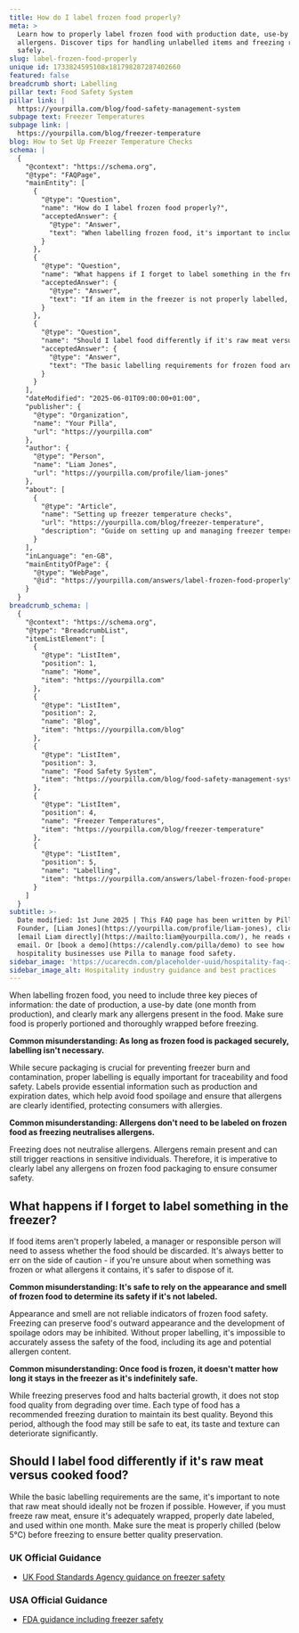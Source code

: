 ```yaml
---
title: How do I label frozen food properly?
meta: >
  Learn how to properly label frozen food with production date, use-by date, and
  allergens. Discover tips for handling unlabelled items and freezing raw meat
  safely.
slug: label-frozen-food-properly
unique id: 1733824595108x181798287287402660
featured: false
breadcrumb short: Labelling
pillar text: Food Safety System
pillar link: |
  https://yourpilla.com/blog/food-safety-management-system
subpage text: Freezer Temperatures
subpage link: |
  https://yourpilla.com/blog/freezer-temperature
blog: How to Set Up Freezer Temperature Checks
schema: |
  {
    "@context": "https://schema.org",
    "@type": "FAQPage",
    "mainEntity": [
      {
        "@type": "Question",
        "name": "How do I label frozen food properly?",
        "acceptedAnswer": {
          "@type": "Answer",
          "text": "When labelling frozen food, it's important to include three key pieces of information: the production date, a use-by date (generally one month from production), and the allergens present in the food. Ensure that food is portioned correctly and wrapped thoroughly before freezing. Proper labelling serves for traceability and food safety, providing necessary details such as production and expiration dates, and clearly identifying allergens to protect consumers."
        }
      },
      {
        "@type": "Question",
        "name": "What happens if I forget to label something in the freezer?",
        "acceptedAnswer": {
          "@type": "Answer",
          "text": "If an item in the freezer is not properly labelled, a manager or responsible individual should assess the need to discard the food. It is advisable to discard it if there is uncertainty about the freeze date or allergens present. Relying on the appearance or smell of frozen food is unreliable for determining its safety."
        }
      },
      {
        "@type": "Question",
        "name": "Should I label food differently if it's raw meat versus cooked food?",
        "acceptedAnswer": {
          "@type": "Answer",
          "text": "The basic labelling requirements for frozen food are similar regardless of whether the food is cooked or raw meat. However, raw meat should ideally be frozen as a last option. If necessary, ensure it's wrapped properly, labelled with the date, and used within one month. Raw meat must also be chilled below 5°C before freezing to preserve quality."
        }
      }
    ],
    "dateModified": "2025-06-01T09:00:00+01:00",
    "publisher": {
      "@type": "Organization",
      "name": "Your Pilla",
      "url": "https://yourpilla.com"
    },
    "author": {
      "@type": "Person",
      "name": "Liam Jones",
      "url": "https://yourpilla.com/profile/liam-jones"
    },
    "about": [
      {
        "@type": "Article",
        "name": "Setting up freezer temperature checks",
        "url": "https://yourpilla.com/blog/freezer-temperature",
        "description": "Guide on setting up and managing freezer temperature checks for effective food safety management."
      }
    ],
    "inLanguage": "en-GB",
    "mainEntityOfPage": {
      "@type": "WebPage",
      "@id": "https://yourpilla.com/answers/label-frozen-food-properly"
    }
  }
breadcrumb_schema: |
  {
    "@context": "https://schema.org",
    "@type": "BreadcrumbList",
    "itemListElement": [
      {
        "@type": "ListItem",
        "position": 1,
        "name": "Home",
        "item": "https://yourpilla.com"
      },
      {
        "@type": "ListItem",
        "position": 2,
        "name": "Blog",
        "item": "https://yourpilla.com/blog"
      },
      {
        "@type": "ListItem",
        "position": 3,
        "name": "Food Safety System",
        "item": "https://yourpilla.com/blog/food-safety-management-system"
      },
      {
        "@type": "ListItem",
        "position": 4,
        "name": "Freezer Temperatures",
        "item": "https://yourpilla.com/blog/freezer-temperature"
      },
      {
        "@type": "ListItem",
        "position": 5,
        "name": "Labelling",
        "item": "https://yourpilla.com/answers/label-frozen-food-properly"
      }
    ]
  }
subtitle: >-
  Date modified: 1st June 2025 | This FAQ page has been written by Pilla
  Founder, [Liam Jones](https://yourpilla.com/profile/liam-jones), click to
  [email Liam directly](https://mailto:liam@yourpilla.com/), he reads every
  email. Or [book a demo](https://calendly.com/pilla/demo) to see how
  hospitality businesses use Pilla to manage food safety.
sidebar_image: 'https://ucarecdn.com/placeholder-uuid/hospitality-faq-image.jpg'
sidebar_image_alt: Hospitality industry guidance and best practices
---
```

When labelling frozen food, you need to include three key pieces of information: the date of production, a use-by date (one month from production), and clearly mark any allergens present in the food. Make sure food is properly portioned and thoroughly wrapped before freezing.

**Common misunderstanding: As long as frozen food is packaged securely, labelling isn't necessary.**

While secure packaging is crucial for preventing freezer burn and contamination, proper labelling is equally important for traceability and food safety. Labels provide essential information such as production and expiration dates, which help avoid food spoilage and ensure that allergens are clearly identified, protecting consumers with allergies.

**Common misunderstanding: Allergens don't need to be labeled on frozen food as freezing neutralises allergens.**

Freezing does not neutralise allergens. Allergens remain present and can still trigger reactions in sensitive individuals. Therefore, it is imperative to clearly label any allergens on frozen food packaging to ensure consumer safety.

## What happens if I forget to label something in the freezer?

If food items aren't properly labeled, a manager or responsible person will need to assess whether the food should be discarded. It's always better to err on the side of caution - if you're unsure about when something was frozen or what allergens it contains, it's safer to dispose of it.

**Common misunderstanding: It's safe to rely on the appearance and smell of frozen food to determine its safety if it's not labeled.**

Appearance and smell are not reliable indicators of frozen food safety. Freezing can preserve food's outward appearance and the development of spoilage odors may be inhibited. Without proper labelling, it's impossible to accurately assess the safety of the food, including its age and potential allergen content.

**Common misunderstanding: Once food is frozen, it doesn't matter how long it stays in the freezer as it's indefinitely safe.**

While freezing preserves food and halts bacterial growth, it does not stop food quality from degrading over time. Each type of food has a recommended freezing duration to maintain its best quality. Beyond this period, although the food may still be safe to eat, its taste and texture can deteriorate significantly.

## Should I label food differently if it's raw meat versus cooked food?

While the basic labelling requirements are the same, it's important to note that raw meat should ideally not be frozen if possible. However, if you must freeze raw meat, ensure it's adequately wrapped, properly date labeled, and used within one month. Make sure the meat is properly chilled (below 5°C) before freezing to ensure better quality preservation.

### UK Official Guidance

-   [UK Food Standards Agency guidance on freezer safety](https://www.food.gov.uk/safety-hygiene/how-to-chill-freeze-and-defrost-food-safely)

### USA Official Guidance

-   [FDA guidance including freezer safety](https://www.fda.gov/consumers/consumer-updates/are-you-storing-food-safely)
